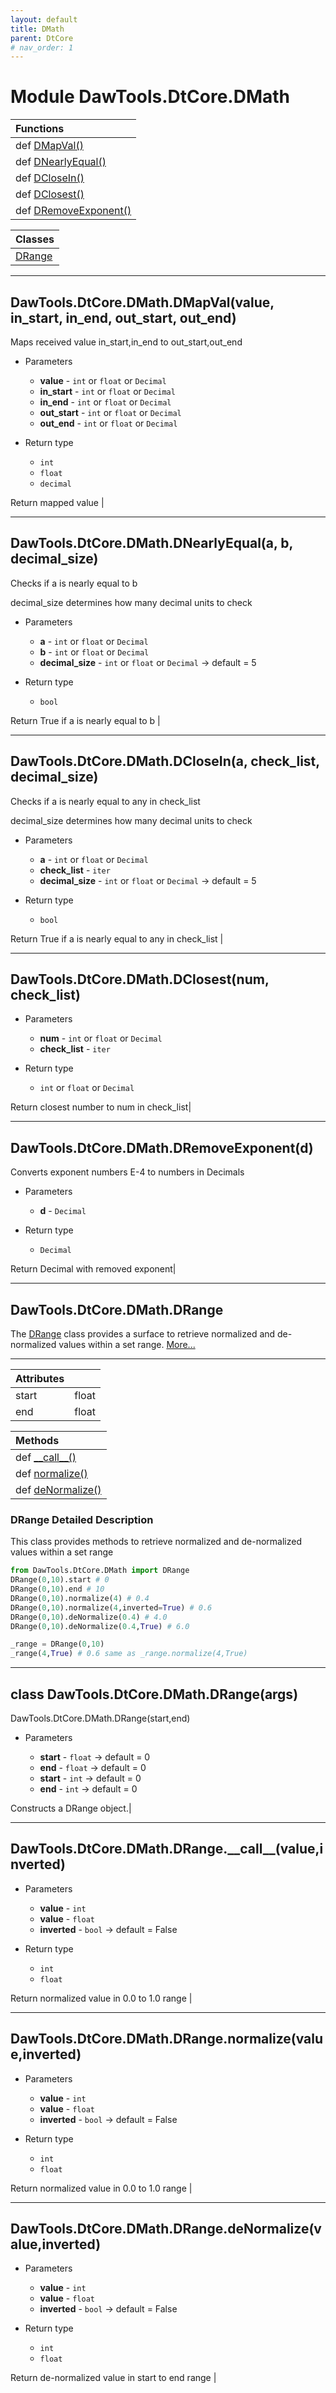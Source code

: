 ```yaml
---
layout: default
title: DMath
parent: DtCore
# nav_order: 1
---
```

# Module DawTools.DtCore.DMath

| Functions |
|:----------|
|def [DMapVal()](dmath.html)|
|def [DNearlyEqual()](dmath.html)|
|def [DCloseIn()](dmath.html)|
|def [DClosest()](dmath.html)|
|def [DRemoveExponent()](dmath.html)|

| Classes |
|:----------|
| [DRange](dmath.html)|

***

## DawTools.DtCore.DMath.DMapVal(value, in_start, in_end, out_start, out_end)
Maps received value in_start,in_end to out_start,out_end
* Parameters

  * **value** - `int` or `float` or `Decimal`
  * **in_start** - `int` or `float` or `Decimal`
  * **in_end** - `int` or `float` or `Decimal`
  * **out_start** - `int` or `float` or `Decimal`
  * **out_end** - `int` or `float` or `Decimal`

* Return type

  * `int`
  * `float`
  * `decimal`

Return mapped value |

***

## DawTools.DtCore.DMath.DNearlyEqual(a, b, decimal_size)
Checks if a is nearly equal to b

decimal_size determines how many decimal units to check
* Parameters

  * **a** - `int` or `float` or `Decimal`
  * **b** - `int` or `float` or `Decimal`
  * **decimal_size** - `int` or `float` or `Decimal` -> default = 5

* Return type

  * `bool`

Return True if a is nearly equal to b |

***

## DawTools.DtCore.DMath.DCloseIn(a, check_list, decimal_size)
Checks if a is nearly equal to any in check_list

decimal_size determines how many decimal units to check
* Parameters

  * **a** - `int` or `float` or `Decimal`
  * **check_list** - `iter`
  * **decimal_size** - `int` or `float` or `Decimal` -> default = 5

* Return type

  * `bool`

Return True if a is nearly equal to any in check_list |

***

## DawTools.DtCore.DMath.DClosest(num, check_list)
* Parameters

  * **num** - `int` or `float` or `Decimal`
  * **check_list** - `iter`

* Return type

  * `int` or `float` or `Decimal`

Return closest number to num in check_list|

***

## DawTools.DtCore.DMath.DRemoveExponent(d)
Converts exponent numbers E-4 to numbers in Decimals
* Parameters

  * **d** - `Decimal`

* Return type

  * `Decimal`

Return Decimal with removed exponent|

***

## DawTools.DtCore.DMath.DRange
The [DRange](dmath.html) class provides a surface
to retrieve normalized and de-normalized values within a set range.
[More...](dmath.html#drange-detailed-description)

***

| Attributes|                  |
|:----------|:-----------------|
| start     | float |
| end       | float |

| Methods |
|:----------|
|def [\_\_call\_\_()](dmath.html)|
|def [normalize()](dmath.html)|
|def [deNormalize()](dmath.html)|

### DRange Detailed Description
This class provides methods to retrieve normalized and
 de-normalized values within a set range

```python
from DawTools.DtCore.DMath import DRange
DRange(0,10).start # 0
DRange(0,10).end # 10
DRange(0,10).normalize(4) # 0.4
DRange(0,10).normalize(4,inverted=True) # 0.6
DRange(0,10).deNormalize(0.4) # 4.0
DRange(0,10).deNormalize(0.4,True) # 6.0

_range = DRange(0,10)
_range(4,True) # 0.6 same as _range.normalize(4,True)
```

***

## class DawTools.DtCore.DMath.DRange(args)
DawTools.DtCore.DMath.DRange(start,end)
* Parameters

  * **start** - `float` -> default = 0
  * **end** - `float` -> default = 0
  * **start** - `int` -> default = 0
  * **end** - `int` -> default = 0

Constructs a DRange object.|

***

## DawTools.DtCore.DMath.DRange.\_\_call\_\_(value,inverted)
* Parameters

  * **value** - `int`
  * **value** - `float`
  * **inverted** - `bool` -> default = False

* Return type

  * `int`
  * `float`

Return normalized value in 0.0 to 1.0 range |

***

## DawTools.DtCore.DMath.DRange.normalize(value,inverted)
* Parameters

  * **value** - `int`
  * **value** - `float`
  * **inverted** - `bool` -> default = False

* Return type

  * `int`
  * `float`

Return normalized value in 0.0 to 1.0 range |

***

## DawTools.DtCore.DMath.DRange.deNormalize(value,inverted)
* Parameters

  * **value** - `int`
  * **value** - `float`
  * **inverted** - `bool` -> default = False

* Return type

  * `int`
  * `float`

Return de-normalized value in start to end range |
